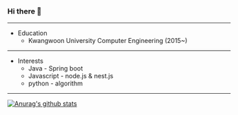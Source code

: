 ### Hi there 👋
***
* Education
    - Kwangwoon University Computer Engineering (2015~)
***
* Interests
    - Java - Spring boot
    - Javascript - node.js & nest.js
    - python - algorithm
***



 [![Anurag's github stats](https://github-readme-stats.vercel.app/api?username=jyh4479)](https://github.com/anuraghazra/github-readme-stats)

<!--
**jyh4479/jyh4479** is a ✨ _special_ ✨ repository because its `README.md` (this file) appears on your GitHub profile.

Here are some ideas to get you started:

- 🔭 I’m currently working on ...
- 🌱 I’m currently learning ...
- 👯 I’m looking to collaborate on ...
- 🤔 I’m looking for help with ...
- 💬 Ask me about ...
- 📫 How to reach me: ...
- 😄 Pronouns: ...
- ⚡ Fun fact: ...
-->

